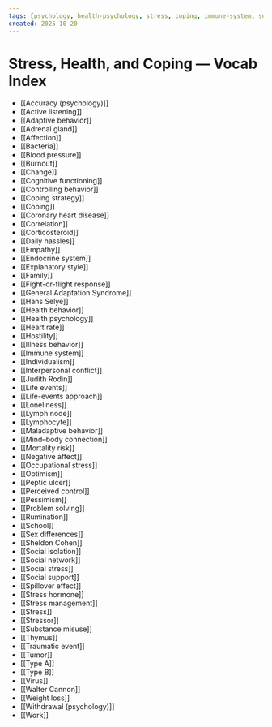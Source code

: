 ```yaml
---
tags: [psychology, health-psychology, stress, coping, immune-system, social-support, personality]
created: 2025-10-20
---
```

# Stress, Health, and Coping — Vocab Index

- [[Accuracy (psychology)]]
- [[Active listening]]
- [[Adaptive behavior]]
- [[Adrenal gland]]
- [[Affection]]
- [[Bacteria]]
- [[Blood pressure]]
- [[Burnout]]
- [[Change]]
- [[Cognitive functioning]]
- [[Controlling behavior]]
- [[Coping strategy]]
- [[Coping]]
- [[Coronary heart disease]]
- [[Correlation]]
- [[Corticosteroid]]
- [[Daily hassles]]
- [[Empathy]]
- [[Endocrine system]]
- [[Explanatory style]]
- [[Family]]
- [[Fight-or-flight response]]
- [[General Adaptation Syndrome]]
- [[Hans Selye]]
- [[Health behavior]]
- [[Health psychology]]
- [[Heart rate]]
- [[Hostility]]
- [[Illness behavior]]
- [[Immune system]]
- [[Individualism]]
- [[Interpersonal conflict]]
- [[Judith Rodin]]
- [[Life events]]
- [[Life-events approach]]
- [[Loneliness]]
- [[Lymph node]]
- [[Lymphocyte]]
- [[Maladaptive behavior]]
- [[Mind–body connection]]
- [[Mortality risk]]
- [[Negative affect]]
- [[Occupational stress]]
- [[Optimism]]
- [[Peptic ulcer]]
- [[Perceived control]]
- [[Pessimism]]
- [[Problem solving]]
- [[Rumination]]
- [[School]]
- [[Sex differences]]
- [[Sheldon Cohen]]
- [[Social isolation]]
- [[Social network]]
- [[Social stress]]
- [[Social support]]
- [[Spillover effect]]
- [[Stress hormone]]
- [[Stress management]]
- [[Stress]]
- [[Stressor]]
- [[Substance misuse]]
- [[Thymus]]
- [[Traumatic event]]
- [[Tumor]]
- [[Type A]]
- [[Type B]]
- [[Virus]]
- [[Walter Cannon]]
- [[Weight loss]]
- [[Withdrawal (psychology)]]
- [[Work]]
